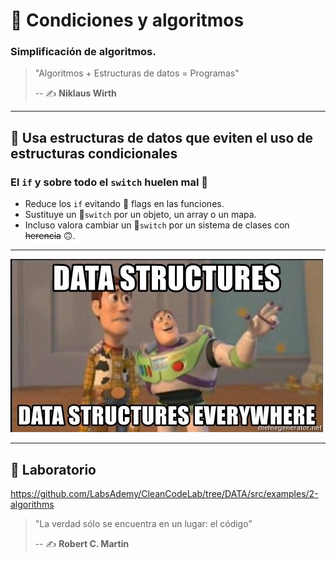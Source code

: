 # 🔱 Condiciones y algoritmos

### Simplificación de algoritmos.

> "Algoritmos + Estructuras de datos = Programas"
>
> -- ✍️ **Niklaus Wirth**

---

## 🔨 Usa estructuras de datos que eviten el uso de estructuras condicionales

### El `if` y sobre todo el `switch` huelen mal 🤢

- Reduce los `if` evitando 🚩 flags en las funciones.
- Sustituye un 🔱`switch` por un objeto, un array o un mapa.
- Incluso valora cambiar un 🔱`switch` por un sistema de clases con ~~herencia~~ 🙃.

---

![Estructuras de datos por todas partes](./assets/data-everywhere.jpg)

---

## 📝 Laboratorio

https://github.com/LabsAdemy/CleanCodeLab/tree/DATA/src/examples/2-algorithms

> "La verdad sólo se encuentra en un lugar: el código"
>
> -- ✍️ **Robert C. Martin**
